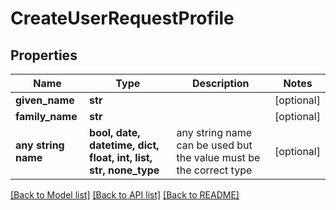 # CreateUserRequestProfile


## Properties
Name | Type | Description | Notes
------------ | ------------- | ------------- | -------------
**given_name** | **str** |  | [optional]
**family_name** | **str** |  | [optional]
**any string name** | **bool, date, datetime, dict, float, int, list, str, none_type** | any string name can be used but the value must be the correct type | [optional]

[[Back to Model list]](../README.md#documentation-for-models) [[Back to API list]](../README.md#documentation-for-api-endpoints) [[Back to README]](../README.md)
